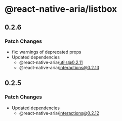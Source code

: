 # @react-native-aria/listbox

## 0.2.6

### Patch Changes

- fix: warnings of deprecated props
- Updated dependencies
  - @react-native-aria/utils@0.2.11
  - @react-native-aria/interactions@0.2.13

## 0.2.5

### Patch Changes

- Updated dependencies
  - @react-native-aria/interactions@0.2.12
